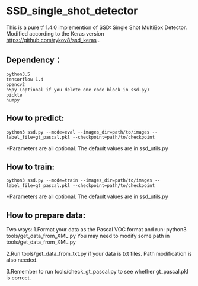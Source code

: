 # SSD_single_shot_detector

This is a pure tf 1.4.0 implemention of SSD: Single Shot MultiBox Detector. Modified according to the Keras version https://github.com/rykov8/ssd_keras .

## Dependency：

    python3.5
    tensorflow 1.4
    opencv2
    h5py (optional if you delete one code block in ssd.py)
    pickle
    numpy
    
## How to predict:

    python3 ssd.py --mode=eval --images_dir=path/to/images --label_file=gt_pascal.pkl --checkpoint=path/to/checkpoint

*Parameters are all optional. The default values are in ssd_utils.py

## How to train:

    python3 ssd.py --mode=train --images_dir=path/to/images --label_file=gt_pascal.pkl --checkpoint=path/to/checkpoint

*Parameters are all optional. The default values are in ssd_utils.py

## How to prepare data:
Two ways:
1.Format your data as the Pascal VOC format and run:
python3 tools/get_data_from_XML.py
You may need to modify some path in tools/get_data_from_XML.py

2.Run tools/get_data_from_txt.py if your data is txt files. Path modification is also needed.

3.Remember to run tools/check_gt_pascal.py to see whether gt_pascal.pkl is correct.
